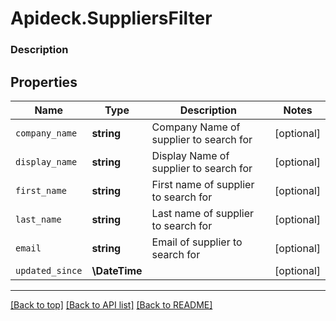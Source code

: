 # Apideck.SuppliersFilter

### Description

## Properties
Name | Type | Description | Notes
------------ | ------------- | ------------- | -------------
`company_name` | **string** | Company Name of supplier to search for | [optional] 
`display_name` | **string** | Display Name of supplier to search for | [optional] 
`first_name` | **string** | First name of supplier to search for | [optional] 
`last_name` | **string** | Last name of supplier to search for | [optional] 
`email` | **string** | Email of supplier to search for | [optional] 
`updated_since` | **\DateTime** |  | [optional] 





---

[[Back to top]](#) [[Back to API list]](../../../../README.md#documentation-for-api-endpoints) [[Back to README]](../../../../README.md)


